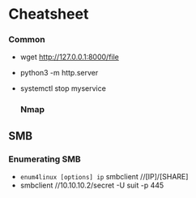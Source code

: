 # Cheatsheet

### Common 
* wget http://127.0.0.1:8000/file
* python3 -m http.server
* systemctl stop myservice

  ### Nmap

## SMB 
 ### Enumerating SMB
  * ```enum4linux [options] ip```
smbclient //[IP]/[SHARE]
* smbclient //10.10.10.2/secret -U suit -p 445
